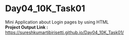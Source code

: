 # Day04_10K_Task01
Mini Application about Login pages by using HTML</br>
**Project Output Link :** https://sureshkumartibirisetti.github.io/Day04_10K_Task01/

